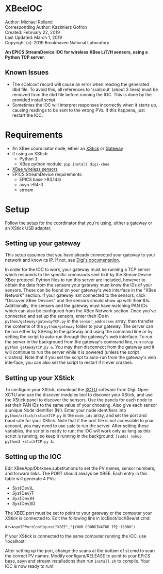 # XBeeIOC #

Author: Michael Rolland  
Corresponding Author: Kazimierz Gofron  
Created: February 22, 2019  
Last Updated: March 1, 2019   
Copyright (c): 2019 Brookhaven National Laboratory  

**An EPICS StreamDevice IOC for wireless XBee L/T/H sensors, using a Python TCP server**. 

## Known Issues ##
- The sCalcout record will cause an error when reading the generated dbd file. To avoid this, all references to 'scalcout' (about
3 lines) must be removed from the dbd file before running the IOC. This is done by the provided install script.
- Sometimes the IOC will interpret responses incorrectly when it starts up, causing readings to be sent to the wrong PVs. If this happens, just restart the IOC.

# Requirements #
- An XBee coordinator node, either an [XStick](https://www.digi.com/products/networking/rf-adapters-modems/xstick) or [Gateway](https://www.digi.com/products/networking/gateways/xbee-gateway)
- If using an XStick:
  - Python 3
  - XBee python module: ``` pip install digi-xbee ```
- [XBee wireless sensors](https://www.digi.com/products/networking/rf-adapters-modems/xbee-sensors#overview)
- EPICS StreamDevice requirements:
  - EPICS base >R3.14.6
  - asyn >R4-3
  - stream
  
# Setup #
Follow the setup for the coordinator that you're using, either a gateway or an XStick USB adapter.

## Setting up your gateway ##

This setup assumes that you have already connected your gateway to your network and know its IP. If not, see [Digi's 
documentation](https://www.digi.com/resources/documentation/digidocs/90001399-13/Default.htm).

In order for the IOC to work, your gateway must be running a TCP server which responds to the specific commands sent to it
by the StreamDevice XBee protocol. Python files to run this server are included, however to obtain the data from the sensors your 
gateway must know the IDs of your sensors. These can be found on your gateway's web interface in the "XBee Network" section. If 
your gateway isnt connected to the sensors, click "Discover XBee Devices" and the sensors should show up with their IDs. 
Additionally, the sensors and the gateway must have matching PAN IDs which can also be configured from the XBee Network section.
Once you've connected and set up the sensors, enter their IDs in ```python/gateway/gatewayTCP.py``` in the ```sensor_addresses``` 
array, then transfer the contents of the ```python/gateway``` folder to your gateway. The server can be run either by SSHing to 
the gateway and using the command line or by setting the script to auto-run through the gateway's web interface. To run the 
server in the background from the gateway's command line, run ``` nohup python gatewayTCP.py & ```. You may then disconnect from 
the gateway and it will continue to run the server while it is powered (unless the script crashes). Note that if you set the 
script to auto-run from the gateway's web interface, you can also set the script to restart if it ever crashes.

## Setting up your XStick ##
To configure your XStick, download the [XCTU](https://www.digi.com/products/iot-platform/xctu) software from Digi. Open XCTU and 
use the discover modules tool to discover your XStick, and use the XStick panel to discover the sensors. Use the panels for each 
node to set their PAN IDs to the same value of your choosing. Also give each sensor a unique Node Identifier (NI). Enter your 
node identifiers into ```python/xstick/xstickTCP.py``` in the ```node_ids``` array, and set the port and baud rate for your 
XStick. Note that if the port file is not accessible to your account, you may need to use ```sudo``` to run the server. After 
setting these variables, the script is ready to run; the IOC will work only as long as this script is running, so keep it 
running in the background: ``` (sudo) nohup python3 xstickTCP.py & ```.

## Setting up the IOC ##
Edit XBeeApp/Db/xbee.substitutions to set the PV names, sensor numbers, and forward links. The PORT should always be 
XBEE. Each entry in this table will generate 4 PVs: 
  - ${Sys}${Dev}L
  - ${Sys}${Dev}T
  - ${Sys}${Dev}H
  - ${Sys}${Dev}ID

The XBEE port must be set to point to your gateway or the computer your XStick is connected to. Edit the following line in 
iocBoot/iocXBee/st.cmd:

```drvAsynIPPortConfigure("XBEE","{YOUR COORDINATOR IP}:12000") ```

If your XStick is connected to the same computer running the IOC, use 'localhost'. 

After setting up the port, change the scans at the bottom of st.cmd to scan the correct PV names. Modify configure/RELEASE to 
point to your EPICS base, asyn and stream installations then run ```install.sh``` to compile. Your IOC is now ready to run!
